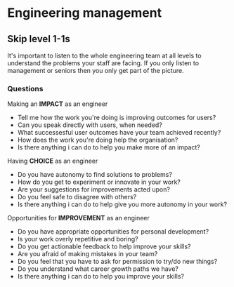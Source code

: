 # Engineering management

## Skip level 1-1s
It's important to listen to the whole engineering team at all levels to understand the problems your staff are facing.  If you only listen to management or seniors then you only get part of the picture.

### Questions
Making an **IMPACT** as an engineer
* Tell me how the work you're doing is improving outcomes for users?
* Can you speak directly with users, when needed?							
* What successesful user outcomes have your team achieved recently?
* How does the work you're doing help the organisation?	
* Is there anything i can do to help you make more of an impact?

Having **CHOICE** as an engineer
* Do you have autonomy to find solutions to problems?
* How do you get to experiment or innovate in your work?
* Are your suggestions for improvements acted upon?
* Do you feel safe to disagree with others?
* Is there anything i can do to help give you more autonomy in your work?

Opportunities for **IMPROVEMENT** as an engineer
* Do you have appropriate opportunities for personal development?							
* Is your work overly repetitive and boring?							
* Do you get actionable feedback to help improve your skills?							
* Are you afraid of making mistakes in your team?							
* Do you feel that you have to ask for permission to try/do new things?							
* Do you understand what career growth paths we have?		
* Is there anything i can do to help you improve your skills?					



					


							
